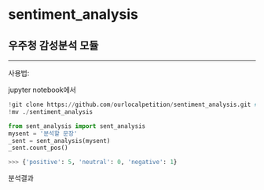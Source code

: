# sentiment_analysis

## 우주청 감성분석 모듈

___

사용법:

jupyter notebook에서

```python
!git clone https://github.com/ourlocalpetition/sentiment_analysis.git # 최초 1번만
!mv ./sentiment_analysis

from sent_analysis import sent_analysis
mysent = '분석할 문장'
_sent = sent_analysis(mysent)
_sent.count_pos()

>>> {'positive': 5, 'neutral': 0, 'negative': 1}
```

분석결과
